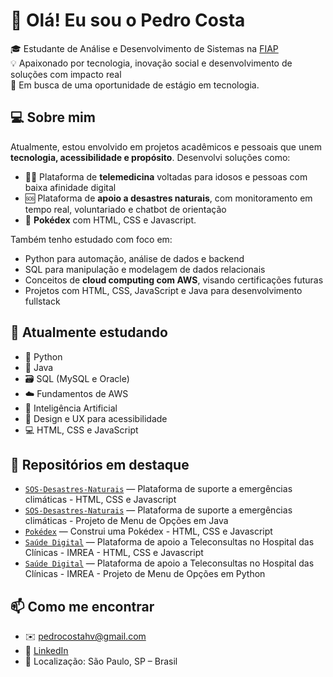 # 👋 Olá! Eu sou o Pedro Costa

🎓 Estudante de Análise e Desenvolvimento de Sistemas na [FIAP](https://www.fiap.com.br/)  
💡 Apaixonado por tecnologia, inovação social e desenvolvimento de soluções com impacto real  
🚀 Em busca de uma oportunidade de estágio em tecnologia.


## 💻 Sobre mim

Atualmente, estou envolvido em projetos acadêmicos e pessoais que unem **tecnologia, acessibilidade e propósito**. Desenvolvi soluções como:

- 🧑‍⚕️ Plataforma de **telemedicina** voltadas para idosos e pessoas com baixa afinidade digital  
- 🆘 Plataforma de **apoio a desastres naturais**, com monitoramento em tempo real, voluntariado e chatbot de orientação  
- 🤖 **Pokédex** com HTML, CSS e Javascript. 

Também tenho estudado com foco em:

- Python para automação, análise de dados e backend
- SQL para manipulação e modelagem de dados relacionais  
- Conceitos de **cloud computing com AWS**, visando certificações futuras  
- Projetos com HTML, CSS, JavaScript e Java para desenvolvimento fullstack

## 🌱 Atualmente estudando

- 🐍 Python
- 🚀 Java
- 🗃️ SQL (MySQL e Oracle)
- ☁️ Fundamentos de AWS
- 🧠 Inteligência Artificial
- 💬 Design e UX para acessibilidade
- 💻 HTML, CSS e JavaScript

## 📂 Repositórios em destaque

- [`SOS-Desastres-Naturais`](https://github.com/global-solution-01/frontend-gs-01) — Plataforma de suporte a emergências climáticas  - HTML, CSS e Javascript
- [`SOS-Desastres-Naturais`](https://github.com/pedrocostah/sos-desastres-naturais-java) — Plataforma de suporte a emergências climáticas  - Projeto de Menu de Opções em Java
- [`Pokédex`](https://github.com/pedrocostah/Pokedex-project) — Construi uma Pokédex - HTML, CSS e Javascript
- [`Saúde Digital`](https://github.com/challenge32/challenge) — Plataforma de apoio a Teleconsultas no Hospital das Clínicas - IMREA - HTML, CSS e Javascript 
- [`Saúde Digital`](https://github.com/pedrocostah/challenge_python) — Plataforma de apoio a Teleconsultas no Hospital das Clínicas - IMREA - Projeto de Menu de Opções em Python

## 📫 Como me encontrar

- ✉️ pedrocostahv@gmail.com
- 💼 [LinkedIn](https://www.linkedin.com/in/pedrocostahc/)
- 📍 Localização: São Paulo, SP – Brasil

